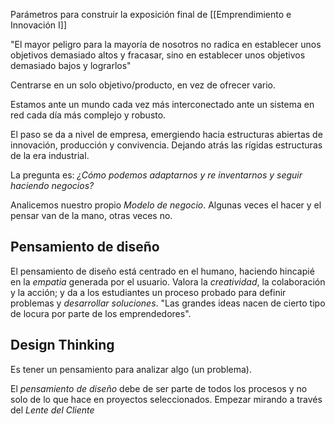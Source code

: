 Parámetros para construir la exposición final de [[Emprendimiento e Innovación I]]

"El mayor peligro para la mayoría de nosotros no radica en establecer unos objetivos demasiado altos y fracasar, sino en establecer unos objetivos demasiado bajos y lograrlos"

Centrarse en un solo objetivo/producto, en vez de ofrecer vario.

Estamos ante un mundo cada vez más interconectado ante un sistema en red cada día más complejo y robusto.

El paso se da a nivel de empresa, emergiendo hacia estructuras abiertas de innovación, producción y convivencia. Dejando atrás las rígidas estructuras de la era industrial.

La pregunta es:
*¿Cómo podemos adaptarnos y re inventarnos y seguir haciendo negocios?*

Analicemos nuestro propio *Modelo de negocio*.
Algunas veces el hacer y el pensar van de la mano, otras veces no.

## Pensamiento de diseño
El pensamiento de diseño está centrado en el humano, haciendo hincapié en la *empatia* generada por el usuario. Valora la *creatividad*, la colaboración y la acción; y da a los estudiantes un proceso probado para definir problemas y *desarrollar soluciones*.
"Las grandes ideas nacen de cierto tipo de locura por parte de los emprendedores".

## Design Thinking
Es tener un pensamiento para analizar algo (un problema).

El *pensamiento de diseño* debe de ser parte de todos los procesos y no solo de lo que hace en proyectos seleccionados.
Empezar mirando a través del *Lente del Cliente*